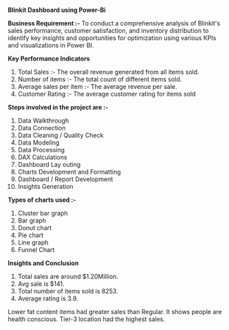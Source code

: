 __Blinkit Dashboard using Power-Bi__

__Business Requirement :-__
To conduct a comprehensive analysis of Blinkit's sales performance, customer satisfaction, and inventory distribution to identify key insights and opportunities for optimization using various KPIs and visualizations in Power BI.

__Key Performance Indicators__
1. Total Sales :- The overall revenue generated from all items sold.
2. Number of items :- The total count of different items sold.
3. Average sales per item :- The average revenue per sale.
4. Customer Rating :- The average customer rating for items sold

__Steps involved in the project are :-__
1. Data Walkthrough
2. Data Connection
3. Data Cleaning / Quality Check
4. Data Modeling
5. Data Processing
6. DAX Calculations
7. Dashboard Lay outing
8. Charts Development and Formatting
9. Dashboard / Report Development
10. Insights Generation

__Types of charts used :-__
1. Cluster bar graph
2. Bar graph
3. Donut chart
4. Pie chart
5. Line graph
6. Funnel Chart 

__Insights and Conclusion__
1. Total sales are around $1.20Million.
2. Avg sale is $141.
3. Total number of items sold is 8253.
4. Average rating is 3.9.

Lower fat content items had greater sales than Regular. It shows people are health conscious.
Tier-3 location had the highest sales. 






